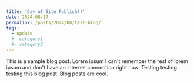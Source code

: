 ```yaml
---
title: 'Day of Site Publish!!'
date: 2024-08-17
permalink: /posts/2024/08/test-blog/
tags:
  - update
  #- category1
  #- category2
---
```


This is a sample blog post. Lorem ipsum I can't remember the rest of lorem ipsum and don't have an internet connection right now. Testing testing testing this blog post. Blog posts are cool.

<!--
Headings are cool
======

You can have many headings
======

Aren't headings cool?
------
-->